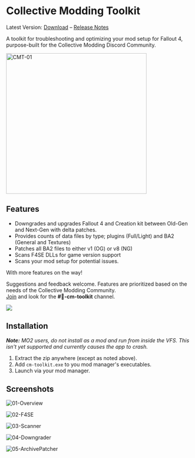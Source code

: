 # Collective Modding Toolkit

Latest Version: [Download](https://github.com/wxMichael/Collective-Modding-Toolkit/releases/latest/download/cm-toolkit.zip) – [Release Notes](https://github.com/wxMichael/Collective-Modding-Toolkit/releases/latest)

A toolkit for troubleshooting and optimizing your mod setup for Fallout 4, purpose-built for the Collective Modding Discord Community.

<img width="381" alt="CMT-01" src="https://github.com/user-attachments/assets/7abb9406-564f-4ae7-b071-fbb161e4c536">

## Features

- Downgrades and upgrades Fallout 4 and Creation kit between Old-Gen and Next-Gen with delta patches.
- Provides counts of data files by type; plugins (Full/Light) and BA2 (General and Textures)
- Patches all BA2 files to either v1 (OG) or v8 (NG)
- Scans F4SE DLLs for game version support
- Scans your mod setup for potential issues.

With more features on the way!

Suggestions and feedback welcome. Features are prioritized based on the needs of the Collective Modding Community.  
[Join](https://discord.gg/pF9U5FmD6w) and look for the **#🔧-cm-toolkit** channel.

[<img src="https://i.postimg.cc/dttk8WxL/CM-External-Banner-01.png">](https://discord.gg/pF9U5FmD6w)

## Installation

_**Note:** MO2 users, do not install as a mod and run from inside the VFS. This isn't yet supported and currently causes the app to crash._

1. Extract the zip anywhere (except as noted above).
2. Add `cm-toolkit.exe` to you mod manager's executables.
3. Launch via your mod manager.

## Screenshots

![01-Overview](https://github.com/user-attachments/assets/cba3539a-2d78-4af2-a19d-eb665ad16e10)

![02-F4SE](https://github.com/user-attachments/assets/b70cb510-411a-42d9-865f-2fc9a1581f02)

![03-Scanner](https://github.com/user-attachments/assets/be135651-4185-4d08-83a2-4b823770b163)

![04-Downgrader](https://github.com/user-attachments/assets/31748675-9759-49ff-91d7-78a00625f505)

![05-ArchivePatcher](https://github.com/user-attachments/assets/3c49478d-5012-457e-8a57-7a153bc276ea)
